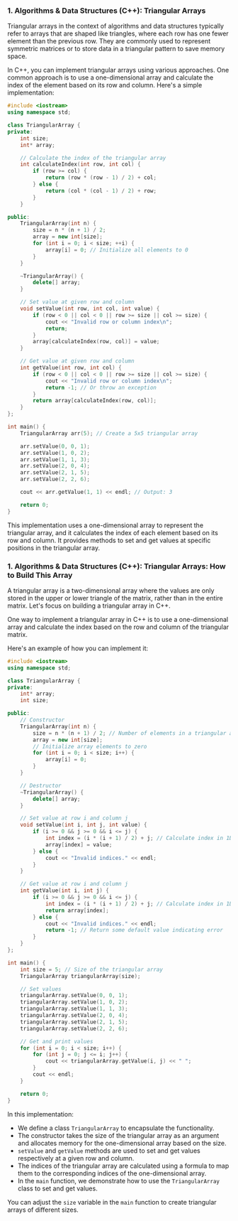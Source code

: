 ### 1. Algorithms & Data Structures (C++): Triangular Arrays

Triangular arrays in the context of algorithms and data structures typically refer to arrays that are shaped like triangles, where each row has one fewer element than the previous row. They are commonly used to represent symmetric matrices or to store data in a triangular pattern to save memory space.

In C++, you can implement triangular arrays using various approaches. One common approach is to use a one-dimensional array and calculate the index of the element based on its row and column. Here's a simple implementation:

```cpp
#include <iostream>
using namespace std;

class TriangularArray {
private:
    int size;
    int* array;

    // Calculate the index of the triangular array
    int calculateIndex(int row, int col) {
        if (row >= col) {
            return (row * (row - 1) / 2) + col;
        } else {
            return (col * (col - 1) / 2) + row;
        }
    }

public:
    TriangularArray(int n) {
        size = n * (n + 1) / 2;
        array = new int[size];
        for (int i = 0; i < size; ++i) {
            array[i] = 0; // Initialize all elements to 0
        }
    }

    ~TriangularArray() {
        delete[] array;
    }

    // Set value at given row and column
    void setValue(int row, int col, int value) {
        if (row < 0 || col < 0 || row >= size || col >= size) {
            cout << "Invalid row or column index\n";
            return;
        }
        array[calculateIndex(row, col)] = value;
    }

    // Get value at given row and column
    int getValue(int row, int col) {
        if (row < 0 || col < 0 || row >= size || col >= size) {
            cout << "Invalid row or column index\n";
            return -1; // Or throw an exception
        }
        return array[calculateIndex(row, col)];
    }
};

int main() {
    TriangularArray arr(5); // Create a 5x5 triangular array

    arr.setValue(0, 0, 1);
    arr.setValue(1, 0, 2);
    arr.setValue(1, 1, 3);
    arr.setValue(2, 0, 4);
    arr.setValue(2, 1, 5);
    arr.setValue(2, 2, 6);

    cout << arr.getValue(1, 1) << endl; // Output: 3

    return 0;
}
```

This implementation uses a one-dimensional array to represent the triangular array, and it calculates the index of each element based on its row and column. It provides methods to set and get values at specific positions in the triangular array.

### 1. Algorithms & Data Structures (C++): Triangular Arrays: How to Build This Array

A triangular array is a two-dimensional array where the values are only stored in the upper or lower triangle of the matrix, rather than in the entire matrix. Let's focus on building a triangular array in C++.

One way to implement a triangular array in C++ is to use a one-dimensional array and calculate the index based on the row and column of the triangular matrix.

Here's an example of how you can implement it:

```cpp
#include <iostream>
using namespace std;

class TriangularArray {
private:
    int* array;
    int size;

public:
    // Constructor
    TriangularArray(int n) {
        size = n * (n + 1) / 2; // Number of elements in a triangular array of size n
        array = new int[size];
        // Initialize array elements to zero
        for (int i = 0; i < size; i++) {
            array[i] = 0;
        }
    }

    // Destructor
    ~TriangularArray() {
        delete[] array;
    }

    // Set value at row i and column j
    void setValue(int i, int j, int value) {
        if (i >= 0 && j >= 0 && i <= j) {
            int index = (i * (i + 1) / 2) + j; // Calculate index in 1D array
            array[index] = value;
        } else {
            cout << "Invalid indices." << endl;
        }
    }

    // Get value at row i and column j
    int getValue(int i, int j) {
        if (i >= 0 && j >= 0 && i <= j) {
            int index = (i * (i + 1) / 2) + j; // Calculate index in 1D array
            return array[index];
        } else {
            cout << "Invalid indices." << endl;
            return -1; // Return some default value indicating error
        }
    }
};

int main() {
    int size = 5; // Size of the triangular array
    TriangularArray triangularArray(size);

    // Set values
    triangularArray.setValue(0, 0, 1);
    triangularArray.setValue(1, 0, 2);
    triangularArray.setValue(1, 1, 3);
    triangularArray.setValue(2, 0, 4);
    triangularArray.setValue(2, 1, 5);
    triangularArray.setValue(2, 2, 6);

    // Get and print values
    for (int i = 0; i < size; i++) {
        for (int j = 0; j <= i; j++) {
            cout << triangularArray.getValue(i, j) << " ";
        }
        cout << endl;
    }

    return 0;
}
```

In this implementation:

* We define a class `TriangularArray` to encapsulate the functionality.
* The constructor takes the size of the triangular array as an argument and allocates memory for the one-dimensional array based on the size.
* `setValue` and `getValue` methods are used to set and get values respectively at a given row and column.
* The indices of the triangular array are calculated using a formula to map them to the corresponding indices of the one-dimensional array.
* In the `main` function, we demonstrate how to use the `TriangularArray` class to set and get values.

You can adjust the `size` variable in the `main` function to create triangular arrays of different sizes.
